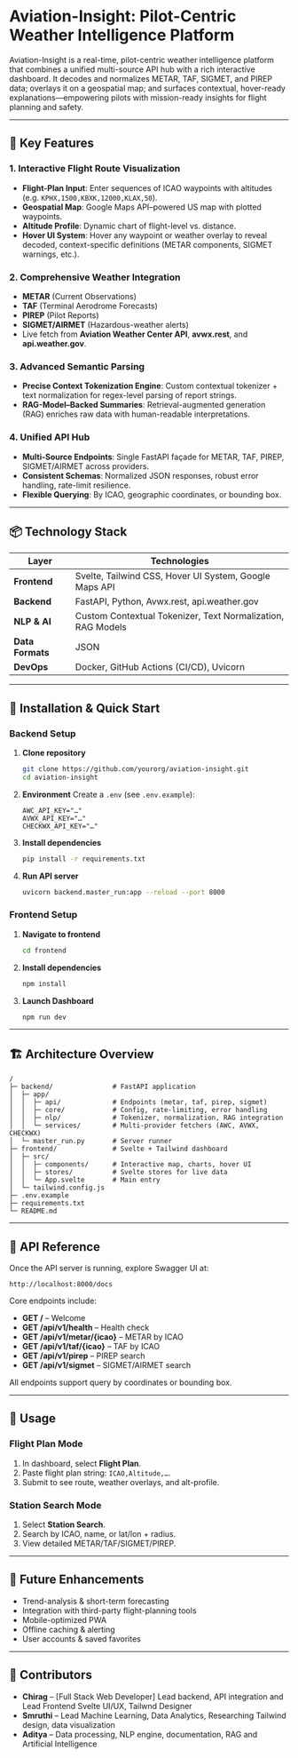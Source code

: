 # Aviation-Insight: Pilot-Centric Weather Intelligence Platform

Aviation-Insight is a real-time, pilot-centric weather intelligence platform that combines a unified multi-source API hub with a rich interactive dashboard. It decodes and normalizes METAR, TAF, SIGMET, and PIREP data; overlays it on a geospatial map; and surfaces contextual, hover-ready explanations—empowering pilots with mission-ready insights for flight planning and safety.

---

## 🚀 Key Features

### 1. Interactive Flight Route Visualization
- **Flight-Plan Input**: Enter sequences of ICAO waypoints with altitudes (e.g. `KPHX,1500,KBXK,12000,KLAX,50`).
- **Geospatial Map**: Google Maps API–powered US map with plotted waypoints.
- **Altitude Profile**: Dynamic chart of flight-level vs. distance.
- **Hover UI System**: Hover any waypoint or weather overlay to reveal decoded, context-specific definitions (METAR components, SIGMET warnings, etc.).

### 2. Comprehensive Weather Integration
- **METAR** (Current Observations)
- **TAF** (Terminal Aerodrome Forecasts)
- **PIREP** (Pilot Reports)
- **SIGMET/AIRMET** (Hazardous-weather alerts)
- Live fetch from **Aviation Weather Center API**, **avwx.rest**, and **api.weather.gov**.

### 3. Advanced Semantic Parsing
- **Precise Context Tokenization Engine**: Custom contextual tokenizer + text normalization for regex-level parsing of report strings.
- **RAG-Model–Backed Summaries**: Retrieval-augmented generation (RAG) enriches raw data with human-readable interpretations.

### 4. Unified API Hub
- **Multi-Source Endpoints**: Single FastAPI façade for METAR, TAF, PIREP, SIGMET/AIRMET across providers.
- **Consistent Schemas**: Normalized JSON responses, robust error handling, rate-limit resilience.
- **Flexible Querying**: By ICAO, geographic coordinates, or bounding box.

---

## 📦 Technology Stack

| Layer           | Technologies                                                                                  |
| --------------- | --------------------------------------------------------------------------------------------- |
| **Frontend**    | Svelte, Tailwind CSS, Hover UI System, Google Maps API                                         |
| **Backend**     | FastAPI, Python, Avwx.rest, api.weather.gov                                                   |
| **NLP & AI**    | Custom Contextual Tokenizer, Text Normalization, RAG Models                                   |
| **Data Formats**| JSON                                                                                          |
| **DevOps**      | Docker, GitHub Actions (CI/CD), Uvicorn                                                       |

---

## 🔧 Installation & Quick Start

### Backend Setup

1. **Clone repository**
   ```bash
   git clone https://github.com/yourorg/aviation-insight.git
   cd aviation-insight
   ```
2. **Environment**
   Create a `.env` (see `.env.example`):
   ```
   AWC_API_KEY="…"
   AVWX_API_KEY="…"
   CHECKWX_API_KEY="…"
   ```
3. **Install dependencies**
   ```bash
   pip install -r requirements.txt
   ```
4. **Run API server**
   ```bash
   uvicorn backend.master_run:app --reload --port 8000
   ```

### Frontend Setup

1. **Navigate to frontend**
   ```bash
   cd frontend
   ```
2. **Install dependencies**
   ```bash
   npm install
   ```
3. **Launch Dashboard**
   ```bash
   npm run dev
   ```

---

## 🏗 Architecture Overview

```
/
├─ backend/               # FastAPI application
│  ├─ app/
│  │  ├─ api/             # Endpoints (metar, taf, pirep, sigmet)
│  │  ├─ core/            # Config, rate-limiting, error handling
│  │  ├─ nlp/             # Tokenizer, normalization, RAG integration
│  │  └─ services/        # Multi-provider fetchers (AWC, AVWX, CHECKWX)
│  └─ master_run.py       # Server runner
├─ frontend/              # Svelte + Tailwind dashboard
│  ├─ src/
│  │  ├─ components/      # Interactive map, charts, hover UI
│  │  ├─ stores/          # Svelte stores for live data
│  │  └─ App.svelte       # Main entry
│  └─ tailwind.config.js
├─ .env.example
├─ requirements.txt
└─ README.md
```

---

## 📄 API Reference

Once the API server is running, explore Swagger UI at:

```
http://localhost:8000/docs
```

Core endpoints include:
- **GET /** – Welcome
- **GET /api/v1/health** – Health check
- **GET /api/v1/metar/{icao}** – METAR by ICAO
- **GET /api/v1/taf/{icao}** – TAF by ICAO
- **GET /api/v1/pirep** – PIREP search
- **GET /api/v1/sigmet** – SIGMET/AIRMET search

All endpoints support query by coordinates or bounding box.

---

## 🎯 Usage

### Flight Plan Mode
1. In dashboard, select **Flight Plan**.
2. Paste flight plan string: `ICAO,Altitude,…`.
3. Submit to see route, weather overlays, and alt-profile.

### Station Search Mode
1. Select **Station Search**.
2. Search by ICAO, name, or lat/lon + radius.
3. View detailed METAR/TAF/SIGMET/PIREP.

---

## 🔮 Future Enhancements

- Trend-analysis & short-term forecasting
- Integration with third-party flight-planning tools
- Mobile-optimized PWA
- Offline caching & alerting
- User accounts & saved favorites

---

## 👥 Contributors

- **Chirag** – [Full Stack Web Developer] Lead backend, API integration and Lead Frontend Svelte UI/UX, Tailwnd Designer
- **Smruthi** – Lead Machine Learning, Data Analytics, Researching Tailwind design, data visualization
- **Aditya** – Data processing, NLP engine, documentation, RAG and Artificial Intelligence

